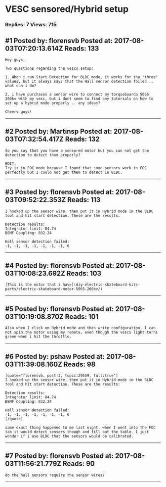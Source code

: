 # VESC sensored/Hybrid setup

### Replies: 7 Views: 715

## \#1 Posted by: florensvb Posted at: 2017-08-03T07:20:13.614Z Reads: 133

```
Hey guys,

Two questions regarding the vescs setup:

1. When i run Start Detection for BLDC mode, it works for the "three" values, but it always says that the Hall sensor detection failed .. what can i do?

2. i have purchases a sensor wire to connect my torqueboarda 5065 260kv with my vesc, but i dont seem to find any tutorials on how to set up a hybrid mode properly .. any ideas?

Cheers guys!
```

---
## \#2 Posted by: Martinsp Posted at: 2017-08-03T07:32:54.417Z Reads: 132

```
So you say that you have a sensored motor but you can not get the detection to detect them properly?

EDIT: 
Try it in FOC mode because I found that some sensors work in FOC perfectly but I could not get them to detect in BLDC.
```

---
## \#3 Posted by: florensvb Posted at: 2017-08-03T09:52:22.353Z Reads: 113

```
I hooked up the sensor wire, then put it in Hybrid mode in the BLDC tool and hit start detection. These are the results:

Detection results:
Integrator limit: 84.74
BEMF Coupling: 832.24

Hall sensor detection failed:
-1, -1, -1, -1, -1, -1, -1, 6
```

---
## \#4 Posted by: florensvb Posted at: 2017-08-03T10:08:23.692Z Reads: 103

```
[This is the motor that i have](diy-electric-skateboard-kits-parts/electric-skateboard-motor-5065-260kv/)
```

---
## \#5 Posted by: florensvb Posted at: 2017-08-03T10:19:08.870Z Reads: 101

```
Also when I click on Hybrid mode and then write configuration, I can not spin the motor using my remote, even though the vescs light turns green when i hit the throttle.
```

---
## \#6 Posted by: pshaw Posted at: 2017-08-03T11:39:08.160Z Reads: 98

```
[quote="florensvb, post:3, topic:29559, full:true"]
I hooked up the sensor wire, then put it in Hybrid mode in the BLDC tool and hit start detection. These are the results:

Detection results:
Integrator limit: 84.74
BEMF Coupling: 832.24

Hall sensor detection failed:
-1, -1, -1, -1, -1, -1, -1, 6
[/quote]

same exact thing happened to me last night. when I went into the FOC tab it would detect sensors though and fill out the table. I just wonder if i use BLDC that the sensors would be calibrated.
```

---
## \#7 Posted by: florensvb Posted at: 2017-08-03T11:56:21.779Z Reads: 90

```
do the hall sensors require the sensor wires?
```

---
